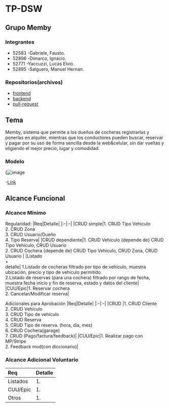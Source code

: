 # **TP-DSW**

## Grupo Memby
### Integrantes
- 52583 -Gabriele, Fausto.
- 52896 -Dimarco, Ignacio.
- 52771 -Yaccuzzi, Lucas Elvio.
- 52895 -Salguero, Manuel Hernan.


### Repositorios(archivos)
- [frontend](https://github.com/Lyn-UTN/TP-DSW/tree/main/backend) 
- [backend](https://github.com/Lyn-UTN/TP-DSW/tree/main/frontend) 
- [pull-request](https://github.com/Lyn-UTN/TP-DSW/pulls)

## Tema
 Memby, sistema que permite a los dueños de cocheras registrarlas y ponerlas en alquiler, mientras que los conductores pueden buscar, reservar y pagar por su uso de forma sencilla desde la web&celular, sin dar vueltas y eligiendo el mejor precio, lugar y comodidad.


### Modelo
(![image](https://github.com/user-attachments/assets/fe755499-28f2-461e-acaa-81b7b67f153c)

-[Link](https://app.diagrams.net/#G17CmsxCE-w4RppISFeKPXqqaWAXvFu8MM#%7B%22pageId%22%3A%22cmFTz9YPNpSMTq0lVuGJ%22%7D)

## Alcance Funcional 

### Alcance Mínimo
 
Regularidad:
|Req|Detalle|
|:-|:-|
|CRUD simple|1. CRUD Tipo Vehiculo<br>2. CRUD Zona<br>3. CRUD Usuario/Dueño <br>4.  Tipo Reserva|
|CRUD dependiente|1. CRUD Vehiculo {depende de} CRUD Tipo Vehiculo, CRUD Usuario <br>2. CRUD Cochera {depende de} CRUD Tipo Vehiculo, CRUD Zona, CRUD Usuario |
|Listado<br>+<br>detalle| 1.Listado de cocheras filtrado por tipo de vehículo, muestra ubicación, precio y tipo de vehículo permitido. <br> 2.Listado de reservas (para una cochera) filtrado por rango de fecha, muestra fecha inicio y fin de reserva, estado y datos del cliente|
|CUU/Epic|1. Reservar cochera <br>2. Cancelar/Modificar reserva|


Adicionales para Aprobación
|Req|Detalle|
|:-|:-|
|CRUD |1. CRUD Cliente <br>2. CRUD Vehículo <br>3. CRUD Tipo de vehículo <br>4. CRUD Reserva<br>5. CRUD Tipo de reserva. (hora, día, mes) <br>6. CRUD Cochera(garage) <br>7. CRUD (Pago/factura/feedback)|
|CUU/Epic|1. Realizar pago con MP/Stripe <br>2. Feedback mod(con diccionario)|


### Alcance Adicional Voluntario

|Req|Detalle|
|:-|:-|
|Listados |1.|
|CUU/Epic|1. |
|Otros|1. |
